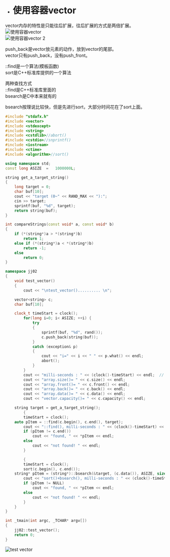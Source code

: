 - # 使用容器vector
vector内存的特性是只能往后扩展，往后扩展的方式是两倍扩展。  
![使用容器vector](https://github.com/havenow/my-C-plus-plus/blob/master/STL%E6%A0%87%E5%87%86%E5%BA%93%E4%B8%8E%E6%B3%9B%E5%9E%8B%E7%BC%96%E7%A8%8B/images/%E4%BD%BF%E7%94%A8%E5%AE%B9%E5%99%A8vector.png)  
![使用容器vector 2](https://github.com/havenow/my-C-plus-plus/blob/master/STL%E6%A0%87%E5%87%86%E5%BA%93%E4%B8%8E%E6%B3%9B%E5%9E%8B%E7%BC%96%E7%A8%8B/images/%E4%BD%BF%E7%94%A8%E5%AE%B9%E5%99%A8vector%202.png)  

push_back是vector放元素的动作，放到vector的尾部。  
vector只有push_back，没有push_front。  

::find是一个算法(模板函数)  
sort是C++标准库提供的一个算法  

两种查找方式  
::find是C++标准库里面的  
bsearch是C中本来就有的  

bsearch按理说比较快，但是先进行sort，大部分时间花在了sort上面。  

```c++
#include "stdafx.h"
#include <vector>
#include <stdexcept>
#include <string>
#include <cstdlib>//abort()
#include <cstdio>//snprintf()
#include <iostream>
#include <ctime>
#include <algorithm>//sort()

using namespace std;
const long ASIZE  =   1000000L;

string get_a_target_string()
{
	long target = 0;
	char buf[10];
	cout << "target (0~" << RAND_MAX << "):";
	cin >> target;
	sprintf(buf, "%d", target);
	return string(buf);
}

int compareStrings(const void* a, const void* b)
{
	if (*(string*)a > *(string*)b)
		return 1;
	else if (*(string*)a < *(string*)b)
		return -1;
	else
		return 0;
}

namespace jj02
{
	void test_vector()
	{
		cout << "\ntest_vector().......... \n";

	vector<string> c;  	
	char buf[10];

	clock_t timeStart = clock();									
		for(long i=0; i< ASIZE; ++i) {
			try
			{
				sprintf(buf, "%d", rand());
				c.push_back(string(buf));
			}
			catch (exception& p)
			{
				cout << "i=" << i << " " << p.what() << endl;
				abort();
			}
		}
		cout << "milli-seconds : " << (clock()-timeStart) << endl;	//
		cout << "array.size()= " << c.size() << endl;		
		cout << "array.front()= " << c.front() << endl;	
		cout << "array.back()= " << c.back() << endl;	
		cout << "array.data()= " << c.data() << endl;
		cout << "vector.capacity()= " << c.capacity() << endl;

	string target = get_a_target_string();
		{
		timeStart = clock();
	auto pItem = ::find(c.begin(), c.end(), target);
		cout << "::find(), milli-seconds : " << (clock()-timeStart) << endl;
		if (pItem != c.end())
			cout << "found, " << *pItem << endl;
		else
			cout << "not found! " << endl;
		}

		{
		timeStart = clock();
		sort(c.begin(), c.end());
	string* pItem = (string*)::bsearch(&target, (c.data()), ASIZE, sizeof(string), compareStrings); 
		cout << "sort()+bsearch(), milli-seconds : " << (clock()-timeStart) << endl;	//    
		if (pItem != NULL)
			cout << "found, " << *pItem << endl;
		else
			cout << "not found! " << endl;	
		}
	}
}

int _tmain(int argc, _TCHAR* argv[])
{
	jj02::test_vector();		
	return 0;
}


```

![test vector](https://github.com/havenow/my-C-plus-plus/blob/master/STL%E6%A0%87%E5%87%86%E5%BA%93%E4%B8%8E%E6%B3%9B%E5%9E%8B%E7%BC%96%E7%A8%8B/images/test%20vector.png)  


